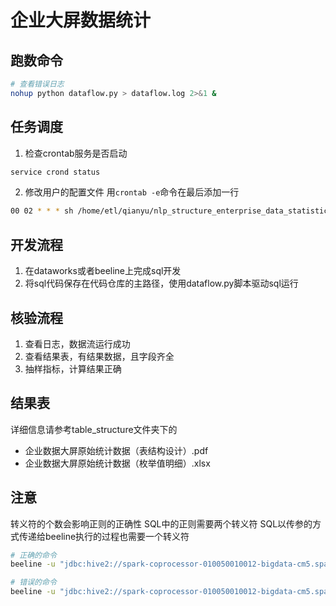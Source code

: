 # 企业大屏数据统计

## 跑数命令
```bash
# 查看错误日志
nohup python dataflow.py > dataflow.log 2>&1 &
```

## 任务调度
1. 检查crontab服务是否启动
```bash
service crond status
```

2. 修改用户的配置文件
用`crontab -e`命令在最后添加一行
```bash
00 02 * * * sh /home/etl/qianyu/nlp_structure_enterprise_data_statistics/run.sh
```

## 开发流程
1. 在dataworks或者beeline上完成sql开发
2. 将sql代码保存在代码仓库的主路径，使用dataflow.py脚本驱动sql运行

## 核验流程
1. 查看日志，数据流运行成功
2. 查看结果表，有结果数据，且字段齐全
3. 抽样指标，计算结果正确

## 结果表
详细信息请参考table_structure文件夹下的

- 企业数据大屏原始统计数据（表结构设计）.pdf
- 企业数据大屏原始统计数据（枚举值明细）.xlsx

## 注意
转义符的个数会影响正则的正确性
SQL中的正则需要两个转义符
SQL以传参的方式传递给beeline执行的过程也需要一个转义符

```bash
# 正确的命令
beeline -u "jdbc:hive2://spark-coprocessor-010050010012-bigdata-cm5.spark.com:2181,spark-coprocessor-010050010013-bigdata-cm5.spark.com:2181,spark-coprocessor-010050010014-bigdata-cm5.spark.com:2181/;serviceDiscoveryMode=zooKeeper;zooKeeperNamespace=hiveserver2" -e " select distinct entity_type from (select regexp_replace(ENTTYPE, '\\\\([\\\\d]+\\\\)', '') as entity_type from ds_ent.ds_bus_register_info_fdt) tmp ; ">>test2.txt

# 错误的命令
beeline -u "jdbc:hive2://spark-coprocessor-010050010012-bigdata-cm5.spark.com:2181,spark-coprocessor-010050010013-bigdata-cm5.spark.com:2181,spark-coprocessor-010050010014-bigdata-cm5.spark.com:2181/;serviceDiscoveryMode=zooKeeper;zooKeeperNamespace=hiveserver2" -e " select distinct entity_type from (select regexp_replace(ENTTYPE, '\\([\\d]+\\)', '') as entity_type from ds_ent.ds_bus_register_info_fdt) tmp ; ">>test.txt
```